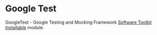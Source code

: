 # Google Test

GoogleTest - Google Testing and Mocking Framework [Software Toolkit](https://github.com/red-elf/Software-Toolkit) [Installable](https://github.com/red-elf/Installable) module.
